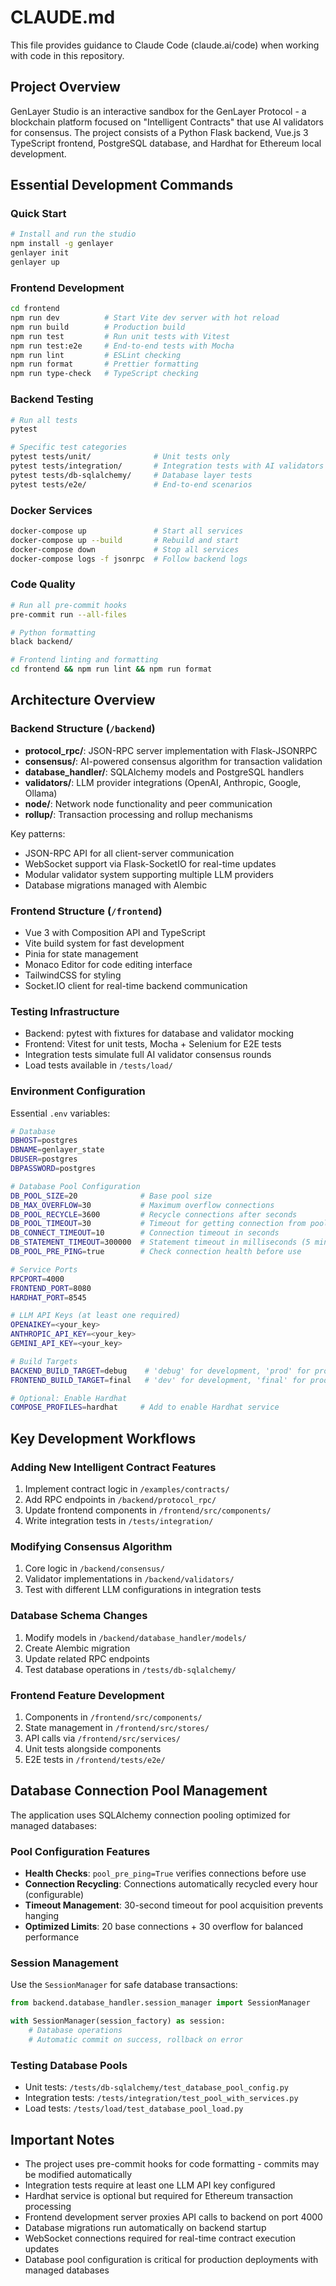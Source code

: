 # CLAUDE.md

This file provides guidance to Claude Code (claude.ai/code) when working with code in this repository.

## Project Overview

GenLayer Studio is an interactive sandbox for the GenLayer Protocol - a blockchain platform focused on "Intelligent Contracts" that use AI validators for consensus. The project consists of a Python Flask backend, Vue.js 3 TypeScript frontend, PostgreSQL database, and Hardhat for Ethereum local development.

## Essential Development Commands

### Quick Start
```bash
# Install and run the studio
npm install -g genlayer
genlayer init
genlayer up
```

### Frontend Development
```bash
cd frontend
npm run dev          # Start Vite dev server with hot reload
npm run build        # Production build
npm run test         # Run unit tests with Vitest
npm run test:e2e     # End-to-end tests with Mocha
npm run lint         # ESLint checking
npm run format       # Prettier formatting
npm run type-check   # TypeScript checking
```

### Backend Testing
```bash
# Run all tests
pytest

# Specific test categories
pytest tests/unit/              # Unit tests only
pytest tests/integration/       # Integration tests with AI validators
pytest tests/db-sqlalchemy/     # Database layer tests
pytest tests/e2e/               # End-to-end scenarios
```

### Docker Services
```bash
docker-compose up               # Start all services
docker-compose up --build       # Rebuild and start
docker-compose down             # Stop all services
docker-compose logs -f jsonrpc  # Follow backend logs
```

### Code Quality
```bash
# Run all pre-commit hooks
pre-commit run --all-files

# Python formatting
black backend/

# Frontend linting and formatting
cd frontend && npm run lint && npm run format
```

## Architecture Overview

### Backend Structure (`/backend`)
- **protocol_rpc/**: JSON-RPC server implementation with Flask-JSONRPC
- **consensus/**: AI-powered consensus algorithm for transaction validation
- **database_handler/**: SQLAlchemy models and PostgreSQL handlers
- **validators/**: LLM provider integrations (OpenAI, Anthropic, Google, Ollama)
- **node/**: Network node functionality and peer communication
- **rollup/**: Transaction processing and rollup mechanisms

Key patterns:
- JSON-RPC API for all client-server communication
- WebSocket support via Flask-SocketIO for real-time updates
- Modular validator system supporting multiple LLM providers
- Database migrations managed with Alembic

### Frontend Structure (`/frontend`)
- Vue 3 with Composition API and TypeScript
- Vite build system for fast development
- Pinia for state management
- Monaco Editor for code editing interface
- TailwindCSS for styling
- Socket.IO client for real-time backend communication

### Testing Infrastructure
- Backend: pytest with fixtures for database and validator mocking
- Frontend: Vitest for unit tests, Mocha + Selenium for E2E tests
- Integration tests simulate full AI validator consensus rounds
- Load tests available in `/tests/load/`

### Environment Configuration
Essential `.env` variables:
```bash
# Database
DBHOST=postgres
DBNAME=genlayer_state
DBUSER=postgres
DBPASSWORD=postgres

# Database Pool Configuration
DB_POOL_SIZE=20              # Base pool size
DB_MAX_OVERFLOW=30           # Maximum overflow connections
DB_POOL_RECYCLE=3600         # Recycle connections after seconds
DB_POOL_TIMEOUT=30           # Timeout for getting connection from pool
DB_CONNECT_TIMEOUT=10        # Connection timeout in seconds
DB_STATEMENT_TIMEOUT=300000  # Statement timeout in milliseconds (5 minutes)
DB_POOL_PRE_PING=true        # Check connection health before use

# Service Ports
RPCPORT=4000
FRONTEND_PORT=8080
HARDHAT_PORT=8545

# LLM API Keys (at least one required)
OPENAIKEY=<your_key>
ANTHROPIC_API_KEY=<your_key>
GEMINI_API_KEY=<your_key>

# Build Targets
BACKEND_BUILD_TARGET=debug    # 'debug' for development, 'prod' for production
FRONTEND_BUILD_TARGET=final   # 'dev' for development, 'final' for production

# Optional: Enable Hardhat
COMPOSE_PROFILES=hardhat     # Add to enable Hardhat service
```

## Key Development Workflows

### Adding New Intelligent Contract Features
1. Implement contract logic in `/examples/contracts/`
2. Add RPC endpoints in `/backend/protocol_rpc/`
3. Update frontend components in `/frontend/src/components/`
4. Write integration tests in `/tests/integration/`

### Modifying Consensus Algorithm
1. Core logic in `/backend/consensus/`
2. Validator implementations in `/backend/validators/`
3. Test with different LLM configurations in integration tests

### Database Schema Changes
1. Modify models in `/backend/database_handler/models/`
2. Create Alembic migration
3. Update related RPC endpoints
4. Test database operations in `/tests/db-sqlalchemy/`

### Frontend Feature Development
1. Components in `/frontend/src/components/`
2. State management in `/frontend/src/stores/`
3. API calls via `/frontend/src/services/`
4. Unit tests alongside components
5. E2E tests in `/frontend/tests/e2e/`

## Database Connection Pool Management

The application uses SQLAlchemy connection pooling optimized for managed databases:

### Pool Configuration Features
- **Health Checks**: `pool_pre_ping=True` verifies connections before use
- **Connection Recycling**: Connections automatically recycled every hour (configurable)
- **Timeout Management**: 30-second timeout for pool acquisition prevents hanging
- **Optimized Limits**: 20 base connections + 30 overflow for balanced performance

### Session Management
Use the `SessionManager` for safe database transactions:
```python
from backend.database_handler.session_manager import SessionManager

with SessionManager(session_factory) as session:
    # Database operations
    # Automatic commit on success, rollback on error
```

### Testing Database Pools
- Unit tests: `/tests/db-sqlalchemy/test_database_pool_config.py`
- Integration tests: `/tests/integration/test_pool_with_services.py`
- Load tests: `/tests/load/test_database_pool_load.py`

## Important Notes

- The project uses pre-commit hooks for code formatting - commits may be modified automatically
- Integration tests require at least one LLM API key configured
- Hardhat service is optional but required for Ethereum transaction processing
- Frontend development server proxies API calls to backend on port 4000
- Database migrations run automatically on backend startup
- WebSocket connections required for real-time contract execution updates
- Database pool configuration is critical for production deployments with managed databases